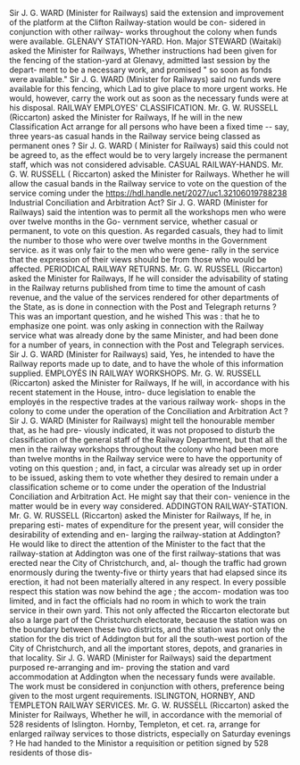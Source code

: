 Sir J. G. WARD (Minister for Railways) said the extension and improvement of the platform at the Clifton Railway-station would be con- sidered in conjunction with other railway- works throughout the colony when funds were available. GLENAVY STATION-YARD. Hon. Major STEWARD (Waitaki) asked the Minister for Railways, Whether instructions had been given for the fencing of the station-yard at Glenavy, admitted last session by the depart- ment to be a necessary work, and promised " so soon as fonds were available." Sir J. G. WARD (Minister for Railways) said no funds were available for this fencing, which Lad to give place to more urgent works. He would, however, carry the work out as soon as the necessary funds were at his disposal. RAILWAY EMPLOYES' CLASSIFICATION. Mr. G. W. RUSSELL (Riccarton) asked the Minister for Railways, If he will in the new Classification Act arrange for all persons who have been a fixed time -- say, three years-as casual hands in the Railway service being classed as permanent ones ? Sir J. G. WARD ( Minister for Railways) said this could not be agreed to, as the effect would be to very largely increase the permanent staff, which was not considered advisable. CASUAL RAILWAY-HANDS. Mr. G. W. RUSSELL ( Riccarton) asked the Minister for Railways. Whether he will allow the casual bands in the Railway service to vote on the question of the service coming under the https://hdl.handle.net/2027/uc1.32106019788238 Industrial Conciliation and Arbitration Act? Sir J. G. WARD (Minister for Railways) said the intention was to permit all the workshops men who were over twelve months in the Go- vernment service, whether casual or permanent, to vote on this question. As regarded casuals, they had to limit the number to those who were over twelve months in the Government service. as it was only fair to the men who were gene- rally in the service that the expression of their views should be from those who would be affected. PERIODICAL RAILWAY RETURNS. Mr. G. W. RUSSELL (Riccarton) asked the Minister for Railways, If he will consider the advisability of stating in the Railway returns published from time to time the amount of cash revenue, and the value of the services rendered for other departments of the State, as is done in connection with the Post and Telegraph returns ? This was an important question, and he wished This was : that he to emphasize one point. was only asking in connection with the Railway service what was already done by the same Minister, and had been done for a number of years, in connection with the Post and Telegraph services. Sir J. G. WARD (Minister for Railways) said, Yes, he intended to have the Railway reports made up to date, and to have the whole of this information supplied. EMPLOYÉS IN RAILWAY WORKSHOPS. Mr. G. W. RUSSELL (Riccarton) asked the Minister for Railways, If he will, in accordance with his recent statement in the House, intro- duce legislation to enable the employés in the respective trades at the various railway work- shops in the colony to come under the operation of the Conciliation and Arbitration Act ? Sir J. G. WARD (Minister for Railways) might tell the honourable member that, as he had pre- viously indicated, it was not proposed to disturb the classification of the general staff of the Railway Department, but that all the men in the railway workshops throughout the colony who had been more than twelve months in the Railway service were to have the opportunity of voting on this question ; and, in fact, a circular was already set up in order to be issued, asking them to vote whether they desired to remain under a classification scheme or to come under the operation of the Industrial Conciliation and Arbitration Act. He might say that their con- venience in the matter would be in every way considered. ADDINGTON RAILWAY-STATION. Mr. G. W. RUSSELL (Riccarton) asked the Minister for Railways, If he, in preparing esti- mates of expenditure for the present year, will consider the desirability of extending and en- larging the railway-station at Addington? He would like to direct the attention of the Minister to the fact that the railway-station at Addington was one of the first railway-stations that was erected near the City of Christchurch, and, al- though the traffic had grown enormously during the twenty-five or thirty years that had elapsed since its erection, it had not been materially altered in any respect. In every possible respect this station was now behind the age ; the accom- modation was too limited, and in fact the officials had no room in which to work the train service in their own yard. This not only affected the Riccarton electorate but also a large part of the Christchurch electorate, because the station was on the boundary between these two districts, and the station was not only the station for the dis trict of Addington but for all the south-west portion of the City of Christchurch, and all the important stores, depots, and granaries in that locality. Sir J. G. WARD (Minister for Railways) said the department purposed re-arranging and im- proving the station and vard accommodation at Addington when the necessary funds were available. The work must be considered in conjunction with others, preference being given to the most urgent requirements. ISLINGTON, HORNBY, AND TEMPLETON RAILWAY SERVICES. Mr. G. W. RUSSELL (Riccarton) asked the Minister for Railways, Whether he will, in accordance with the memorial of 528 residents of Islington. Hornby, Templeton, et cet. ra, arrange for enlarged railway services to those districts, especially on Saturday evenings ? He had handed to the Ministor a requisition or petition signed by 528 residents of those dis- 